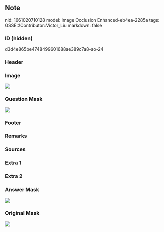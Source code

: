 ## Note
nid: 1661020710128
model: Image Occlusion Enhanced-eb4ea-2285a
tags: GSSE::!Contributor::Victor_Liu
markdown: false

### ID (hidden)
d3d4e865be4748499601688ae389c7a8-ao-24

### Header


### Image
<img src="tmpbn93mcx1.png">

### Question Mask
<img src="d3d4e865be4748499601688ae389c7a8-ao-24-Q.svg">

### Footer


### Remarks


### Sources


### Extra 1


### Extra 2


### Answer Mask
<img src="d3d4e865be4748499601688ae389c7a8-ao-24-A.svg">

### Original Mask
<img src="d3d4e865be4748499601688ae389c7a8-ao-O.svg">

